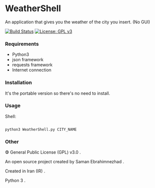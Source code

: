                                                              
# WeatherShell
An application that gives you the weather of the city you insert. (No GUI)

[![Build Status](https://img.shields.io/badge/build-passing-success)](https://samebison.ir)
[![License: GPL v3](https://img.shields.io/badge/license-GPL--3.0-informational)](https://www.gnu.org/licenses/gpl-3.0)

### Requirements

* Python3
* json framework
* requests framework
* Internet connection

### Installation

It's the portable version so there's no need to install.

### Usage

Shell:

```shell

python3 WeatherShell.py CITY_NAME

```
### Other

🄯 General Public License (GPL) v3.0 .

An open source project created by Saman Ebrahimnezhad .

Created in Iran (IR) .

Python 3 .
